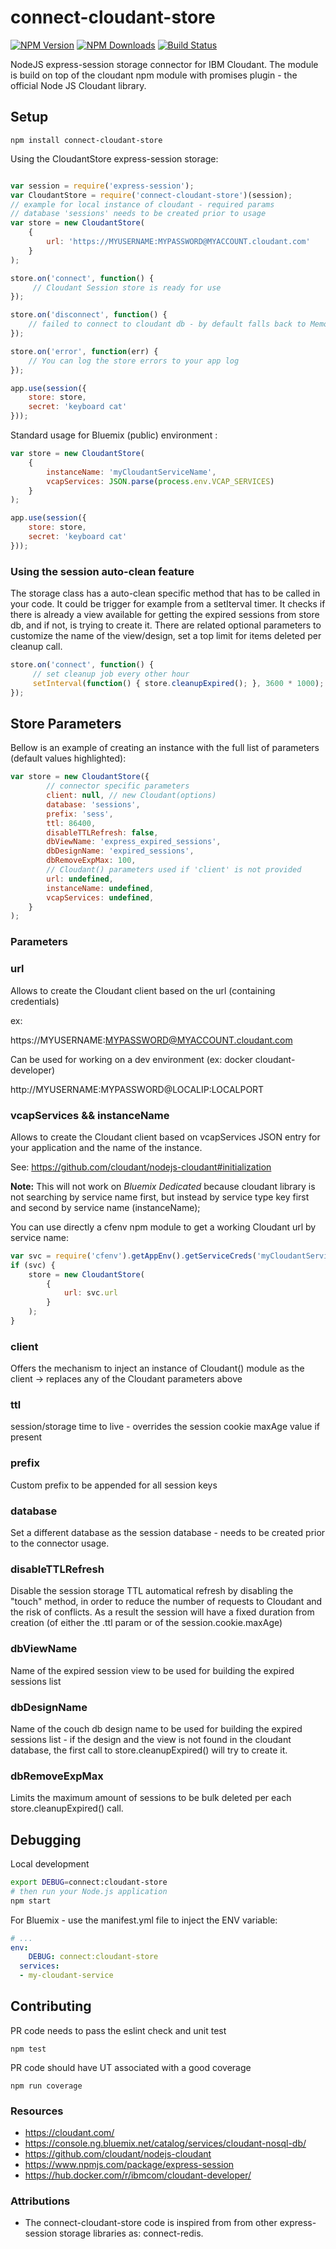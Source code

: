 # connect-cloudant-store

[![NPM Version][npm-image]][npm-url]
[![NPM Downloads][downloads-image]][downloads-url]
[![Build Status][travis-image]][travis-url]

NodeJS express-session storage connector for IBM Cloudant. 
The module is build on top of the cloudant npm module with promises plugin - the official Node JS Cloudant library.

## Setup

```
npm install connect-cloudant-store
```

Using the CloudantStore express-session storage:

```javascript

var session = require('express-session');
var CloudantStore = require('connect-cloudant-store')(session);
// example for local instance of cloudant - required params
// database 'sessions' needs to be created prior to usage
var store = new CloudantStore(
    {
        url: 'https://MYUSERNAME:MYPASSWORD@MYACCOUNT.cloudant.com'
    }
);

store.on('connect', function() {
     // Cloudant Session store is ready for use
});

store.on('disconnect', function() {
    // failed to connect to cloudant db - by default falls back to MemoryStore
});

store.on('error', function(err) {
    // You can log the store errors to your app log
});

app.use(session({
    store: store,
    secret: 'keyboard cat'
}));
```

Standard usage for Bluemix (public) environment :

```javascript
var store = new CloudantStore(
    {
        instanceName: 'myCloudantServiceName', 
        vcapServices: JSON.parse(process.env.VCAP_SERVICES)
    }
);

app.use(session({
    store: store,
    secret: 'keyboard cat'
}));
```

### Using the session auto-clean feature
The storage class has a auto-clean specific method that has to be called in your code. It could be trigger for example from a setIterval timer. It checks if there is already a view available for getting the expired sessions from store db, and if not, is trying to create it. There are related optional parameters to customize the name of the view/design, set a top limit for items deleted per cleanup call.

```javascript
store.on('connect', function() {
     // set cleanup job every other hour
     setInterval(function() { store.cleanupExpired(); }, 3600 * 1000);
});
```

## Store Parameters

Bellow is an example of creating an instance with the full list of parameters (default values highlighted):

```javascript
var store = new CloudantStore({
        // connector specific parameters
        client: null, // new Cloudant(options)
        database: 'sessions',
        prefix: 'sess',
        ttl: 86400,
        disableTTLRefresh: false,
        dbViewName: 'express_expired_sessions',
        dbDesignName: 'expired_sessions',
        dbRemoveExpMax: 100,
        // Cloudant() parameters used if 'client' is not provided
        url: undefined,
        instanceName: undefined,
        vcapServices: undefined,
    }
);

```

### Parameters

### url
Allows to create the Cloudant client based on the url (containing credentials)

ex:

https://MYUSERNAME:MYPASSWORD@MYACCOUNT.cloudant.com

Can be used for working on a dev environment (ex: docker cloudant-developer) 

http://MYUSERNAME:MYPASSWORD@LOCALIP:LOCALPORT

### vcapServices && instanceName
Allows to create the Cloudant client based on vcapServices JSON entry for your application and the name of the instance.

See: https://github.com/cloudant/nodejs-cloudant#initialization

**Note:** This will not work on *Bluemix Dedicated* because cloudant library is not searching by service name first, but instead by service type key first and second by service name (instanceName);

You can use directly a cfenv npm module to get a working Cloudant url by service name:

```javascript
var svc = require('cfenv').getAppEnv().getServiceCreds('myCloudantServiceName');
if (svc) {
    store = new CloudantStore(
        {
            url: svc.url
        }
    );
}
```

### client
Offers the mechanism to inject an instance of Cloudant() module as the client  -> replaces any of the Cloudant parameters above

### ttl
session/storage time to live - overrides the session cookie maxAge value if present

### prefix
Custom prefix to be appended for all session keys

### database
Set a different database as the session database - needs to be created prior to the connector usage.

### disableTTLRefresh
Disable the session storage TTL automatical refresh by disabling the "touch" method, in order to reduce the number of requests
to Cloudant and the risk of conflicts. As a result the session will have a fixed duration from creation (of either the .ttl param or of the session.cookie.maxAge)

### dbViewName
Name of the expired session view to be used for building the expired sessions list

### dbDesignName
Name of the couch db design name to be used for building the expired sessions list - if the design and the view is not found in the cloudant database, the first call to store.cleanupExpired() will try to create it.

### dbRemoveExpMax
Limits the maximum amount of sessions to be bulk deleted per each store.cleanupExpired() call.

## Debugging

Local development

```bash
export DEBUG=connect:cloudant-store
# then run your Node.js application
npm start
```

For Bluemix - use the manifest.yml file to inject the ENV variable:

```yml
# ...
env:
    DEBUG: connect:cloudant-store
  services:
  - my-cloudant-service
```

## Contributing

PR code needs to pass the eslint check and unit test

```
npm test
```

PR code should have UT associated with a good coverage

```
npm run coverage
```

### Resources

- https://cloudant.com/
- https://console.ng.bluemix.net/catalog/services/cloudant-nosql-db/
- https://github.com/cloudant/nodejs-cloudant
- https://www.npmjs.com/package/express-session
- https://hub.docker.com/r/ibmcom/cloudant-developer/

### Attributions
- The connect-cloudant-store code is inspired from from other express-session storage libraries as: connect-redis.

[npm-image]: https://img.shields.io/npm/v/connect-cloudant-store.svg
[npm-url]: https://npmjs.org/package/connect-cloudant-store
[travis-image]: https://img.shields.io/travis/adriantanasa/connect-cloudant-store/master.svg
[travis-url]: https://travis-ci.org/adriantanasa/connect-cloudant-store
[downloads-image]: https://img.shields.io/npm/dm/connect-cloudant-store.svg
[downloads-url]: https://npmjs.org/package/connect-cloudant-store
